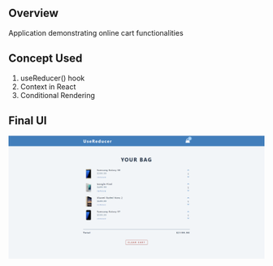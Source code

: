 ## Overview
Application demonstrating online cart functionalities

## Concept Used
1. useReducer() hook
2. Context in React
3. Conditional Rendering

## Final UI
![screenshot](./screenshot.png)